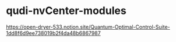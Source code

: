 # qudi-nvCenter-modules
https://open-dryer-533.notion.site/Quantum-Optimal-Control-Suite-1dd8f6d9ee738019b2f4da48b6867987